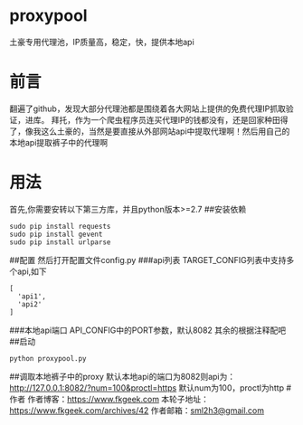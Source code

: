 # proxypool
土豪专用代理池，IP质量高，稳定，快，提供本地api
# 前言
翻遍了github，发现大部分代理池都是围绕着各大网站上提供的免费代理IP抓取验证，进库。
拜托，作为一个爬虫程序员连买代理IP的钱都没有，还是回家种田得了，像我这么土豪的，当然是要直接从外部网站api中提取代理啊！然后用自己的本地api提取裤子中的代理啊
# 用法
首先,你需要安转以下第三方库，并且python版本>=2.7
##安装依赖
```
sudo pip install requests
sudo pip install gevent
sudo pip install urlparse
```
##配置
然后打开配置文件config.py
###api列表
TARGET_CONFIG列表中支持多个api,如下
```
[
  'api1',
  'api2'
]
```
###本地api端口
API_CONFIG中的PORT参数，默认8082
其余的根据注释配吧
##启动
```
python proxypool.py
```
##调取本地裤子中的proxy
默认本地api的端口为8082则api为：http://127.0.0.1:8082/?num=100&proctl=https
默认num为100，proctl为http
#作者
作者博客：https://www.fkgeek.com
本轮子地址：https://www.fkgeek.com/archives/42
作者邮箱：sml2h3@gmail.com
